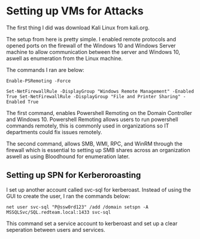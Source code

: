 # Setting up VMs for Attacks

The first thing I did was download Kali Linux from kali.org. 

The setup from here is pretty simple. I enabled remote protocols and opened ports on the firewall of the Windows 10 and Windows Server machine to allow communication between the server and Windows 10,
aswell as enumeration from the Linux machine.

The commands I ran are below:

`Enable-PSRemoting -Force`

`Set-NetFirewallRule -DisplayGroup "Windows Remote Management" -Enabled True
Set-NetFirewallRule -DisplayGroup "File and Printer Sharing" -Enabled True`

The first command, enables Powershell Remoting on the Domain Controller and Windows 10. Powershell Remoting allows users to run powershell commands remotely, this 
is commonly used in organizations so IT departments could fix issues remotely.

The second command, allows SMB, WMI, RPC, and WinRM through the firewall which is essential to setting up SMB shares across an organization aswell as using Bloodhound for 
enumeration later.


## Setting up SPN for Kerberoroasting

I set up another account called svc-sql for kerberoast. Instead of using the GUI to create the user, I ran the commands below:

`net user svc-sql "P@ssw0rd123" /add /domain
setspn -A MSSQLSvc/SQL.redteam.local:1433 svc-sql`

This command set a service account to kerberoast and set up a clear seperation between users and services.
